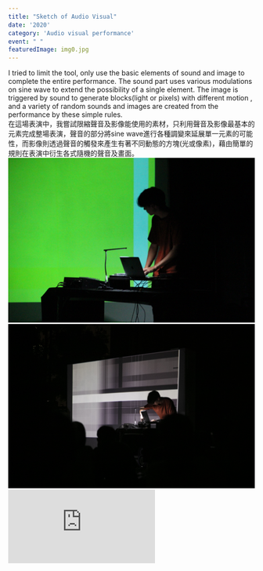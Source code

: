 ```yaml
---
title: "Sketch of Audio Visual"
date: '2020'
category: 'Audio visual performance'
event: " "
featuredImage: img0.jpg
---
```

  <div class="box">
      <div class="dscrptn">
        I tried to limit the tool, only use the basic elements of sound and image to complete the entire performance. The sound part uses various modulations on sine wave to extend the possibility of a single element. The image is triggered by sound to generate blocks(light or pixels) with different motion , and a variety of random sounds and images are created from the performance by these simple rules.<br>
      </div>
  </div>

  <div class="box">
      <div class="dscrptn">
        在這場表演中，我嘗試限縮聲音及影像能使用的素材，只利用聲音及影像最基本的元素完成整場表演，聲音的部分將sine wave進行各種調變來延展單一元素的可能性，而影像則透過聲音的觸發來產生有著不同動態的方塊(光或像素)，藉由簡單的規則在表演中衍生各式隨機的聲音及畫面。<br>
      </div>
  </div>

  <div class="box">
      <img class="subimg" src="./img1.jpg">
  </div>
  <div class="box">
      <img class="subimg" src="./img2.jpg">
  </div>

  <div class="box"></div>

  <iframe title="vimeo-player" src="https://player.vimeo.com/video/476845735" frameborder="0" allowfullscreen></iframe>
